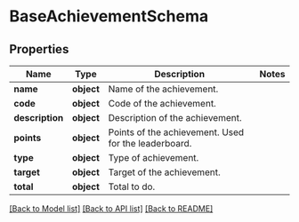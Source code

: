 # BaseAchievementSchema

## Properties
Name | Type | Description | Notes
------------ | ------------- | ------------- | -------------
**name** | **object** | Name of the achievement. | 
**code** | **object** | Code of the achievement.  | 
**description** | **object** | Description of the achievement. | 
**points** | **object** | Points of the achievement. Used for the leaderboard. | 
**type** | **object** | Type of achievement. | 
**target** | **object** | Target of the achievement. | 
**total** | **object** | Total to do. | 

[[Back to Model list]](../README.md#documentation-for-models) [[Back to API list]](../README.md#documentation-for-api-endpoints) [[Back to README]](../README.md)

